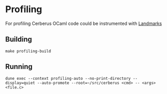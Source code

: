 # Profiling

For profiling Cerberus OCaml code could be instrumented with
[Landmarks](https://github.com/LexiFi/landmarks)

## Building

`make profiling-build`

## Running

`dune exec --context profiling-auto --no-print-directory --display=quiet --auto-promote --root=~/src/cerberus <cmd> -- <args> <file.c>`

